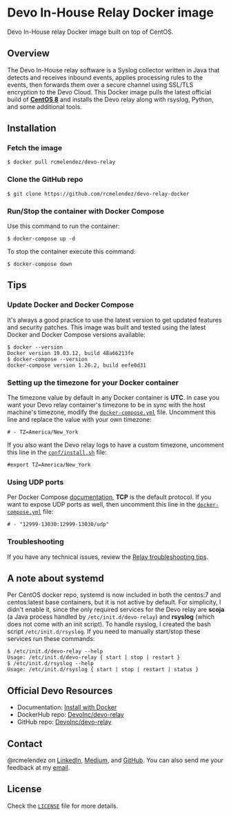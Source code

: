 # Devo In-House Relay Docker image
Devo In-House relay Docker image built on top of CentOS.

## Overview
The Devo In-House relay software is a Syslog collector written in Java that detects and receives inbound events, applies processing rules to the events, then forwards them over a secure channel using SSL/TLS encryption to the Devo Cloud. This Docker image pulls the latest official build of  [**CentOS 8**](https://hub.docker.com/_/centos) and installs the Devo relay along with rsyslog, Python, and some additional tools.

## Installation

### Fetch the image
```
$ docker pull rcmelendez/devo-relay
```

### Clone the GitHub repo
```
$ git clone https://github.com/rcmelendez/devo-relay-docker
```

### Run/Stop the container with Docker Compose
Use this command to run the container:
```
$ docker-compose up -d
```

To stop the container execute this command:
```
$ docker-compose down 
```

## Tips

### Update Docker and Docker Compose
It's always a good practice to use the latest version to get updated features and security patches. This image was built and tested using the latest Docker and Docker Compose versions available:
```
$ docker --version
Docker version 19.03.12, build 48a66213fe
$ docker-compose --version
docker-compose version 1.26.2, build eefe0d31
```

### Setting up the timezone for your Docker container
The timezone value by default in any Docker container is **UTC**. In case you want your Devo relay container's timezone to be in sync with the host machine's timezone, modify the [`docker-compose.yml`](https://github.com/rcmelendez/devo-relay-docker/blob/64902beee05205ef3418789cb05e1a4e66cbc812/docker-compose.yml#L32) file. Uncomment this line and replace the value with your own timezone:
```
# - TZ=America/New_York
```

If you also want the Devo relay logs to have a custom timezone, uncomment this line in the [`conf/install.sh`](https://github.com/rcmelendez/devo-relay-docker/blob/64902beee05205ef3418789cb05e1a4e66cbc812/conf/install.sh#L9) file:
```
#export TZ=America/New_York
```

### Using UDP ports
Per Docker Compose [documentation](https://docs.docker.com/compose/reference/port/), **TCP** is the default protocol. If you want to expose UDP ports as well, then uncomment this line in the [`docker-compose.yml`](https://github.com/rcmelendez/devo-relay-docker/blob/f1169299207eae3f733ceae60f71c4dd28fe8349/docker-compose.yml#L35) file:
```
# - "12999-13030:12999-13030/udp"
```

### Troubleshooting
If you have any technical issues, review the [Relay troubleshooting tips](https://docs.devo.com/confluence/ndt/sending-data-to-devo/the-devo-in-house-relay/relay-troubleshooting-tips).

## A note about systemd
Per CentOS docker repo, systemd is now included in both the centos:7 and centos:latest base containers, but it is not active by default. For simplicity, I didn't enable it, since the only required services for the Devo relay are **scoja** (a Java process handled by `/etc/init.d/devo-relay`) and **rsyslog** (which does not come with an init script). To handle rsyslog, I created the bash script `/etc/init.d/rsyslog`. If you need to manually start/stop these services run these commands:
```
$ /etc/init.d/devo-relay --help
Usage: /etc/init.d/devo-relay { start | stop | restart }
$ /etc/init.d/rsyslog --help
Usage: /etc/init.d/rsyslog { start | stop | restart | status }
```

## Official Devo Resources
- Documentation: [Install with Docker](https://docs.devo.com/confluence/ndt/sending-data-to-devo/the-devo-in-house-relay/installing-the-devo-relay/install-with-docker)
- DockerHub repo: [DevoInc/devo-relay](https://hub.docker.com/r/devoinc/devo-relay)
- GitHub repo: [DevoInc/devo-relay](https://github.com/DevoInc/devo-relay)

## Contact
@rcmelendez on [LinkedIn](https://www.linkedin.com/in/rcmelendez/), [Medium](https://medium.com/@rcmelendez), and [GitHub](https://github.com/rcmelendez). You can also send me your feedback at my [email](mailto:roberto.melendez@devo.com).

## License
Check the [`LICENSE`](https://github.com/rcmelendez/devo-relay-docker/blob/master/LICENSE) file for more details.
